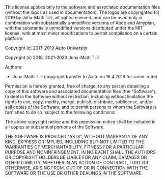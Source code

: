 This license applies only to the software and associated documentation files
(without the logos as used in documentation). The logos are copyrighted (c)
2019 by Juha-Matti Tilli, all rights reserved, and can be used only in
combination with substantially unmodified versions of Abce and Amyplan, with
the substantially unmodified versions distributed under the MIT license, with
at most minor modifications to permit compilation on a certain platform.

Copyright (c) 2017-2019 Aalto University

Copyright (c) 2018, 2021-2023 Juha-Matti Tilli

Authors:
- Juha-Matti Tilli (copyright transfer to Aalto on 19.4.2018 for some code)

Permission is hereby granted, free of charge, to any person obtaining
a copy of this software and associated documentation files (the
"Software"), to deal in the Software without restriction, including
without limitation the rights to use, copy, modify, merge, publish,
distribute, sublicense, and/or sell copies of the Software, and to
permit persons to whom the Software is furnished to do so, subject to
the following conditions:

The above copyright notice and this permission notice shall be
included in all copies or substantial portions of the Software.

THE SOFTWARE IS PROVIDED "AS IS", WITHOUT WARRANTY OF ANY KIND,
EXPRESS OR IMPLIED, INCLUDING BUT NOT LIMITED TO THE WARRANTIES OF
MERCHANTABILITY, FITNESS FOR A PARTICULAR PURPOSE AND
NONINFRINGEMENT. IN NO EVENT SHALL THE AUTHORS OR COPYRIGHT HOLDERS BE
LIABLE FOR ANY CLAIM, DAMAGES OR OTHER LIABILITY, WHETHER IN AN ACTION
OF CONTRACT, TORT OR OTHERWISE, ARISING FROM, OUT OF OR IN CONNECTION
WITH THE SOFTWARE OR THE USE OR OTHER DEALINGS IN THE SOFTWARE.
